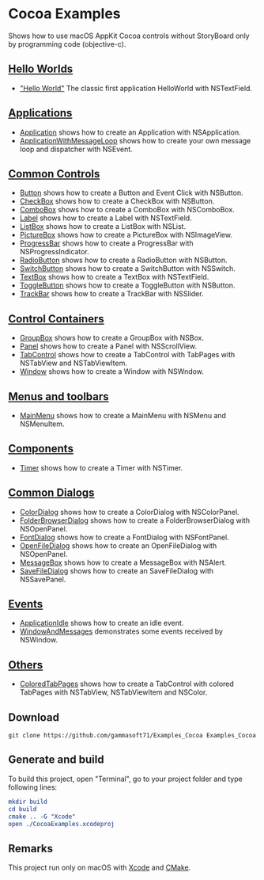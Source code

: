 
# Cocoa Examples

Shows how to use macOS AppKit Cocoa controls without StoryBoard only by programming code (objective-c).

## [Hello Worlds](src/HelloWorlds)

* ["Hello World"](src/HelloWorlds/HelloWorld/README.md) The classic first application HelloWorld with NSTextField.

## [Applications](src/Applications)

* [Application](src/Applications/Application/README.md) shows how to create an Application with NSApplication.
* [ApplicationWithMessageLoop](src/Applications/ApplicationWithMessageLoop/README.md) shows how to create your own message loop and dispatcher with NSEvent.

## [Common Controls](src/CoommonControls)

* [Button](src/CommonControls/Button/README.md) shows how to create a Button and Event Click with NSButton.
* [CheckBox](src/CommonControls/CheckBox/README.md) shows how to create a CheckBox with NSButton.
* [ComboBox](src/CommonControls/ComboBox/README.md) shows how to create a ComboBox with NSComboBox.
* [Label](src/CommonControls/Label/README.md) shows how to create a Label with NSTextField.
* [ListBox](src/CommonControls/ListBoox/README.md) shows how to create a ListBox with NSList.
* [PictureBox](src/CommonControls/PictureBox/README.md) shows how to create a PictureBox with NSImageView.
* [ProgressBar](src/CommonControls/ProgressBar/README.md) shows how to create a ProgressBar with NSProgressIndicator.
* [RadioButton](src/CommonControls/RadioButton/README.md) shows how to create a RadioButton with NSButton.
* [SwitchButton](src/CommonControls/SwitchButton/README.md) shows how to create a SwitchButton with NSSwitch.
* [TextBox](src/CommonControls/TextBox/README.md) shows how to create a TextBox with NSTextField.
* [ToggleButton](src/CommonControls/ToggleButton/README.md) shows how to create a ToggleButton with NSButton.
* [TrackBar](src/CommonControls/TrackBar/README.md) shows how to create a TrackBar with NSSlider.

## [Control Containers](src/ControlContainers)

* [GroupBox](src/ControlContainers/GroupBox/README.md) shows how to create a GroupBox with NSBox.
* [Panel](src/ControlContainers/Panel/README.md) shows how to create a Panel with NSScrollView.
* [TabControl](src/ControlContainers/TabControl/README.md) shows how to create a TabControl with TabPages with NSTabView and NSTabViewItem.
* [Window](src/ControlContainers/Window/README.md) shows how to create a Window with NSWndow.

## [Menus and toolbars](src/MenusAndTooolbars)

* [MainMenu](src/MenusAndTooolbars/MainMenu/README.md) shows how to create a MainMenu with NSMenu and NSMenuItem.

## [Components](src/Components)

* [Timer](src/Components/Timer/README.md) shows how to create a Timer with NSTimer.

## [Common Dialogs](src/CommonDialogs)

* [ColorDialog](src/CommonDialogs/ColorDialog/README.md) shows how to create a ColorDialog with NSColorPanel.
* [FolderBrowserDialog](src/CommonDialogsv/FolderBrowserDialog/README.md) shows how to create a FolderBrowserDialog with NSOpenPanel.
* [FontDialog](src/CommonDialogs/FontDialog/README.md) shows how to create a FontDialog with NSFontPanel.
* [OpenFileDialog](src/CommonDialogs/OpenFileDialog/README.md) shows how to create an OpenFileDialog with NSOpenPanel.
* [MessageBox](src/CommonDialogs/MessageBox/README.md) shows how to create a MessageBox with NSAlert.
* [SaveFileDialog](src/CommonDialogs/SaveFileDialog/README.md) shows how to create an SaveFileDialog with NSSavePanel.

## [Events](src/Events)

* [ApplicationIdle](src/Events/ApplicationIdle/README.md) shows how to create an idle event.
* [WindowAndMessages](src/Events/WindowAndMessages/README.md) demonstrates some events received by NSWindow.

## [Others](src/Others)

* [ColoredTabPages](src/Others/ColoredTabPages/README.md) shows how to create a TabControl with colored TabPages with NSTabView, NSTabViewItem and NSColor.

## Download

``` shell
git clone https://github.com/gammasoft71/Examples_Cocoa Examples_Cocoa
```

## Generate and build

To build this project, open "Terminal", go to your project folder and type following lines:

``` cmake
mkdir build
cd build
cmake .. -G "Xcode"
open ./CocoaExamples.xcodeproj
```


## Remarks

This project run only on macOS with [Xcode](https://developer.apple.com/xcode) and [CMake](https://cmake.org).
